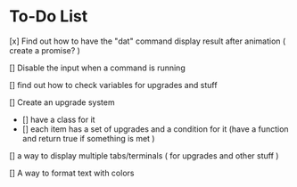 # To-Do List

[x] Find out how to have the "dat" command display result after animation ( create a promise? )

[] Disable the input when a command is running

[] find out how to check variables for upgrades and stuff

[] Create an upgrade system
- [] have a class for it
- [] each item has a set of upgrades and a condition for it (have a function and return true if something is met )

[] a way to display multiple tabs/terminals ( for upgrades and other stuff )

[] A way to format text with colors 


